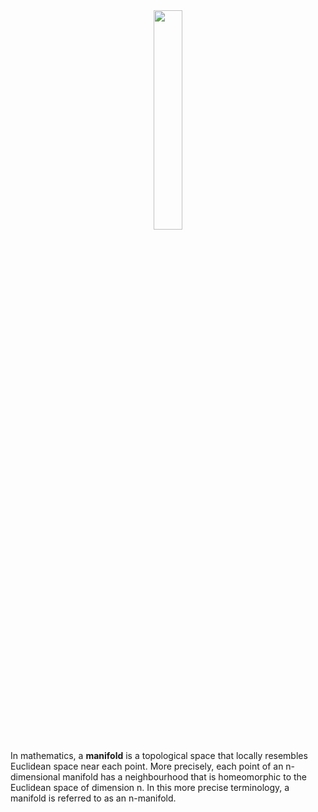 <div align="center">
  <img src="https://upload.wikimedia.org/wikipedia/commons/2/2d/BoysSurfaceTopView.PNG" width = "30%" height = "30%">
 </div>

In mathematics, a **manifold** is a topological space that locally resembles Euclidean space near each point. More precisely, each point of an n-dimensional manifold has a neighbourhood that is homeomorphic to the Euclidean space of dimension n. In this more precise terminology, a manifold is referred to as an n-manifold.
